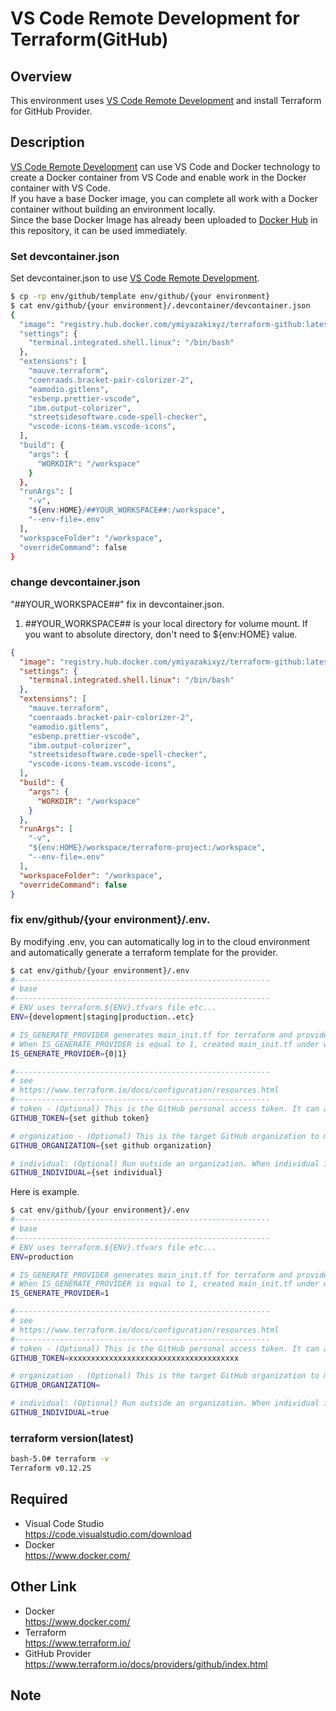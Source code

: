 # VS Code Remote Development for Terraform(GitHub)

## Overview

This environment uses [VS Code Remote Development](https://code.visualstudio.com/docs/remote/remote-overview) and install Terraform for GitHub Provider.

## Description

[VS Code Remote Development](https://code.visualstudio.com/docs/remote/remote-overview) can use VS Code and Docker technology to create a Docker container from VS Code and enable work in the Docker container with VS Code.  
If you have a base Docker image, you can complete all work with a Docker container without building an environment locally.  
Since the base Docker Image has already been uploaded to [Docker Hub](https://hub.docker.com/) in this repository, it can be used immediately.

### Set devcontainer.json

Set devcontainer.json to use [VS Code Remote Development](https://code.visualstudio.com/docs/remote/remote-overview).

```bash
$ cp -rp env/github/template env/github/{your environment}
$ cat env/github/{your environment}/.devcontainer/devcontainer.json
{
  "image": "registry.hub.docker.com/ymiyazakixyz/terraform-github:latest",
  "settings": {
    "terminal.integrated.shell.linux": "/bin/bash"
  },
  "extensions": [
    "mauve.terraform",
    "coenraads.bracket-pair-colorizer-2",
    "eamodio.gitlens",
    "esbenp.prettier-vscode",
    "ibm.output-colorizer",
    "streetsidesoftware.code-spell-checker",
    "vscode-icons-team.vscode-icons",
  ],
  "build": {
    "args": {
      "WORKDIR": "/workspace"
    }
  },
  "runArgs": [
    "-v",
    "${env:HOME}/##YOUR_WORKSPACE##:/workspace",
    "--env-file=.env"
  ],
  "workspaceFolder": "/workspace",
  "overrideCommand": false
}
```

### change devcontainer.json

"##YOUR_WORKSPACE##" fix in devcontainer.json.

1. ##YOUR_WORKSPACE## is your local directory for volume mount. If you want to absolute directory, don't need to \${env:HOME} value.

```json
{
  "image": "registry.hub.docker.com/ymiyazakixyz/terraform-github:latest",
  "settings": {
    "terminal.integrated.shell.linux": "/bin/bash"
  },
  "extensions": [
    "mauve.terraform",
    "coenraads.bracket-pair-colorizer-2",
    "eamodio.gitlens",
    "esbenp.prettier-vscode",
    "ibm.output-colorizer",
    "streetsidesoftware.code-spell-checker",
    "vscode-icons-team.vscode-icons",
  ],
  "build": {
    "args": {
      "WORKDIR": "/workspace"
    }
  },
  "runArgs": [
    "-v",
    "${env:HOME}/workspace/terraform-project:/workspace",
    "--env-file=.env"
  ],
  "workspaceFolder": "/workspace",
  "overrideCommand": false
}
```

### fix env/github/{your environment}/.env.

By modifying .env, you can automatically log in to the cloud environment and automatically generate a terraform template for the provider.

```bash
$ cat env/github/{your environment}/.env
#---------------------------------------------------------
# base
#---------------------------------------------------------
# ENV uses terraform.${ENV}.tfvars file etc...
ENV={development|staging|production..etc}

# IS_GENERATE_PROVIDER generates main_init.tf for terraform and provider and github's data resources.
# When IS_GENERATE_PROVIDER is equal to 1, created main_init.tf under workspace directory.
IS_GENERATE_PROVIDER={0|1}

#---------------------------------------------------------
# see
# https://www.terraform.io/docs/configuration/resources.html
#---------------------------------------------------------
# token - (Optional) This is the GitHub personal access token. It can also be sourced from the GITHUB_TOKEN environment variable. If anonymous is false, token is required.
GITHUB_TOKEN={set github token}

# organization - (Optional) This is the target GitHub organization to manage. The account corresponding to the token will need "owner" privileges for this organization. It can also be sourced from the GITHUB_ORGANIZATION environment variable. If individual is set to false, organization is required.
GITHUB_ORGANIZATION={set github organization}

# individual: (Optional) Run outside an organization. When individual is true, the provider will run outside the scope of an organization. Defaults to false.
GITHUB_INDIVIDUAL={set individual}
```

Here is example.

```bash
$ cat env/github/{your environment}/.env
#---------------------------------------------------------
# base
#---------------------------------------------------------
# ENV uses terraform.${ENV}.tfvars file etc...
ENV=production

# IS_GENERATE_PROVIDER generates main_init.tf for terraform and provider and github's data resources.
# When IS_GENERATE_PROVIDER is equal to 1, created main_init.tf under workspace directory.
IS_GENERATE_PROVIDER=1

#---------------------------------------------------------
# see
# https://www.terraform.io/docs/configuration/resources.html
#---------------------------------------------------------
# token - (Optional) This is the GitHub personal access token. It can also be sourced from the GITHUB_TOKEN environment variable. If anonymous is false, token is required.
GITHUB_TOKEN=xxxxxxxxxxxxxxxxxxxxxxxxxxxxxxxxxxxxxx

# organization - (Optional) This is the target GitHub organization to manage. The account corresponding to the token will need "owner" privileges for this organization. It can also be sourced from the GITHUB_ORGANIZATION environment variable. If individual is set to false, organization is required.
GITHUB_ORGANIZATION=

# individual: (Optional) Run outside an organization. When individual is true, the provider will run outside the scope of an organization. Defaults to false.
GITHUB_INDIVIDUAL=true
```

### terraform version(latest)

```bash
bash-5.0# terraform -v
Terraform v0.12.25
```

## Required

- Visual Code Studio  
  https://code.visualstudio.com/download
- Docker  
  https://www.docker.com/

## Other Link

- Docker  
  https://www.docker.com/
- Terraform  
  https://www.terraform.io/
- GitHub Provider  
  https://www.terraform.io/docs/providers/github/index.html

## Note
